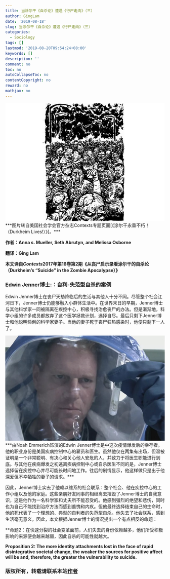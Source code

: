```yaml
---
title: 当涂尔干《自杀论》遭遇《行尸走肉》（三）
author: GingLam
date: '2019-08-18'
slug: 当涂尔干《自杀论》遭遇《行尸走肉》（三）
categories:
  - Sociology
tags: []
lastmod: '2019-08-20T09:54:24+08:00'
keywords: []
description: ''
comment: no
toc: no
autoCollapseToc: no
contentCopyright: no
reward: no
mathjax: no
---
```

<div align=center><img src="https://raw.githubusercontent.com/GingLam/Storage/master/zishalun1.jpg"></div>
<div align=center>
</div>
***图片转自美国社会学会官方杂志Contexts专题页面[《涂尔干永垂不朽！（Durkheim Lives!）》]。***

**作者：Anna s. Mueller, Seth Abrutyn, and Melissa Osborne**

**翻译：Ging Lam**

**本文译自*Contexts*2017年第16卷第2期《从丧尸启示录看涂尔干的自杀论（Durkheim’s “Suicide” in the Zombie Apocalypse）》**

### Edwin Jenner博士:：自利-失范型自杀的案例

Edwin Jenner博士在丧尸天劫降临后的生活与其他人十分不同。尽管整个社会江河日下，Jenner博士仍能够融入小群体生活中。在世界末日的早期，Jenner博士与其他科学家一同被隔离在疾控中心，积极寻找治愈丧尸的办法。但是渐渐地，科学小组的许多成员都放弃了这个医学拯救计划，选择自尽。最后只剩下Jenner博士和他聪明伶俐的科学家妻子。当他的妻子死于丧尸狂热感染时，他便只剩下一人了。

<!--more-->

<div align=center><img src="https://raw.githubusercontent.com/GingLam/Storage/master/zisha.jpg"></div>
<div align=center>
</div>
***由Noah Emmerich饰演的Edwin Jenner博士是中这次疫情爆发后的幸存者。他的职业身份是美国疾病控制中心的雇员和医生。虽然他仅在两集有出场，但温被证明是一个非常聪明、有决心和关心他人安危的人，并致力于将医生职能进行到底。与其他在疾病爆发之初逃离疾病控制中心或自杀医生不同的是，Jenner博士选择留在疾控中心并尽可能长时间地工作。往后的剧情显示，他这样做只是出于他深爱但不幸牺牲的妻子的请求。***

因此，Jenner博士实去了他赖以维系的社会联系：整个社会、他在疾控中心的工作小组以及他的家庭。这些亲朋好友同事的相继离去摧毁了Jenner博士的自我意识，这是他作为一名科学家和丈夫所不能忍受的。他感到强烈的绝望和悲伤，同时也为自己不能找到治疗方法而感到羞愧和内疚。但他最终选择结束自己的生命时，他的死代表了一个理想的、典型的自利者的失范型自杀。他失去了社会联系，感到生活毫无意义。因此，本文根据Jenner博士的情况提出一个有点相反的命题：

**命题2：在快速分裂的社会变革面前，人们失去的身份依赖越多，他们所受积极影响的来源便会越来越弱，因此自杀的可能性就越大。

**Proposition 2: The more identity attachments lost in the face of rapid disintegrative societal change, the  weaker the sources for positive affect will be and, therefore, the greater the vulnerability to suicide.**

### 版权所有，转载请联系本站[作者](mailto:linj83@mail2.sysu.edu.cn)

